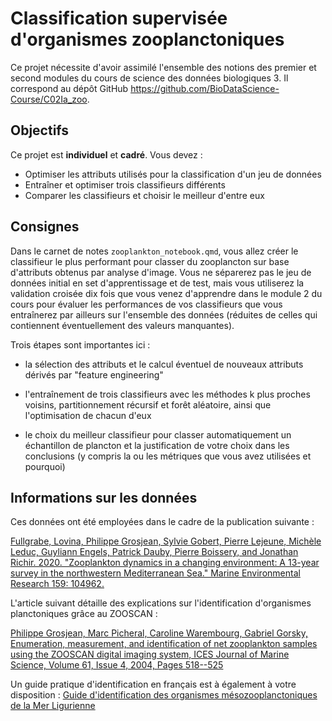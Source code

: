 # Classification supervisée d'organismes zooplanctoniques

Ce projet nécessite d'avoir assimilé l'ensemble des notions des premier et second modules du cours de science des données biologiques 3. Il correspond au dépôt GitHub <https://github.com/BioDataScience-Course/C02Ia_zoo>.


## Objectifs

Ce projet est **individuel** et **cadré**. Vous devez :

-   Optimiser les attributs utilisés pour la classification d'un jeu de données
-   Entraîner et optimiser trois classifieurs différents
-   Comparer les classifieurs et choisir le meilleur d'entre eux


## Consignes

Dans le carnet de notes `zooplankton_notebook.qmd`, vous allez créer le classifieur le plus performant pour classer du zooplancton sur base d'attributs obtenus par analyse d'image. Vous ne séparerez pas le jeu de données initial en set d'apprentissage et de test, mais vous utiliserez la validation croisée dix fois que vous venez d'apprendre dans le module 2 du cours pour évaluer les performances de vos classifieurs que vous entraînerez par ailleurs sur l'ensemble des données (réduites de celles qui contiennent éventuellement des valeurs manquantes).

Trois étapes sont importantes ici :

-   la sélection des attributs et le calcul éventuel de nouveaux attributs dérivés par "feature engineering"

-   l'entraînement de trois classifieurs avec les méthodes k plus proches voisins, partitionnement récursif et forêt aléatoire, ainsi que l'optimisation de chacun d'eux

-   le choix du meilleur classifieur pour classer automatiquement un échantillon de plancton et la justification de votre choix dans les conclusions (y compris la ou les métriques que vous avez utilisées et pourquoi)


## Informations sur les données

Ces données ont été employées dans le cadre de la publication suivante :

[Fullgrabe, Lovina, Philippe Grosjean, Sylvie Gobert, Pierre Lejeune, Michèle Leduc, Guyliann Engels, Patrick Dauby, Pierre Boissery, and Jonathan Richir. 2020. "Zooplankton dynamics in a changing environment: A 13-year survey in the northwestern Mediterranean Sea." Marine Environmental Research 159: 104962.](https://doi.org/10.1016/j.marenvres.2020.104962)

L'article suivant détaille des explications sur l'identification d'organismes planctoniques grâce au ZOOSCAN :

[Philippe Grosjean, Marc Picheral, Caroline Warembourg, Gabriel Gorsky, Enumeration, measurement, and identification of net zooplankton samples using the ZOOSCAN digital imaging system, ICES Journal of Marine Science, Volume 61, Issue 4, 2004, Pages 518--525](https://doi.org/10.1016/j.icesjms.2004.03.012)

Un guide pratique d'identification en français est à également à votre disposition : [Guide d'identification des organismes mésozooplanctoniques de la Mer Ligurienne](https://econum.github.io/zooimage_mesozooplankton_guide1/)
